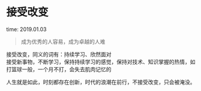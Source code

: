 # 接受改变

time: 2019.01.03

> 成为优秀的人容易，成为卓越的人难

接受改变，同义的词有：持续学习、欣然面对  
接受新事物，不断学习，保持持续学习的感觉，保持对技术、知识掌握的热情，如打篮球一般，一个月不打，会失去肌肉记忆的  

人生就是如此，时刻都存在创新，时代的浪潮在前行，不接受改变，只会被淹没。
